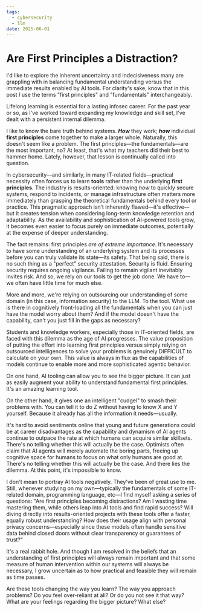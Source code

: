 ```yaml
---
tags:
  - cybersecurity
  - llm
date: 2025-06-01
---
```

# Are First Principles a Distraction?
I'd like to explore the inherent uncertainty and indecisiveness many are grappling with in balancing fundamental understanding versus the immediate results enabled by AI tools. For clarity's sake, know that in this post I use the terms "first principles" and "fundamentals" interchangeably.

Lifelong learning is essential for a lasting infosec career. For the past year or so, as I've worked toward expanding my knowledge and skill set, I've dealt with a persistent internal dilemma.

I like to know the bare truth behind systems. ***How*** they work; ***how*** individual **first principles** come together to make a larger whole. Naturally, this doesn't seem like a problem. The first principles—the fundamentals—are the most important, no? At least, that's what my teachers did their best to hammer home. Lately, however, that lesson is continually called into question.

In cybersecurity—and similarly, in many IT-related fields—practical necessity often forces us to learn **tools** rather than the underlying **first principles**. The industry is results-oriented: knowing *how* to quickly secure systems, respond to incidents, or manage infrastructure often matters more immediately than grasping the theoretical fundamentals behind every tool or practice. This pragmatic approach isn’t inherently flawed—it's effective—but it creates tension when considering long-term knowledge retention and adaptability. As the availability and sophistication of AI-powered tools grow, it becomes even easier to focus purely on immediate outcomes, potentially at the expense of deeper understanding.

The fact remains: first principles *are of extreme importance*. It's necessary to have some understanding of an underlying system and its processes before you can truly validate its state—its safety. That being said, there is no such thing as a "perfect" security attestation. Security is fluid. Ensuring security requires ongoing vigilance. Failing to remain vigilant inevitably invites risk. And so, we rely on our tools to get the job done. We have to—we often have little time for much else.

More and more, we're relying on outsourcing our understanding of some domain (in this case, information security) to the LLM. To the tool. What use is there in cognitively front-loading all the fundamentals when you can just have the model worry about them? And if the model doesn't have the capability, can't you just fill in the gaps as necessary?

Students and knowledge workers, especially those in IT-oriented fields, are faced with this dilemma as the age of AI progresses. The value proposition of putting the effort into learning first principles versus simply relying on outsourced intelligences to solve your problems is genuinely DIFFICULT to calculate on your own. This value is always in flux as the capabilities of models continue to enable more and more sophisticated agentic behavior. 

On one hand, AI tooling can allow you to see the bigger picture. It can just as easily augment your ability to understand fundamental first principles. It's an amazing learning tool.

On the other hand, it gives one an intelligent "cudgel" to smash their problems with. You can tell it to do Z without having to know X and Y yourself. Because it already has all the information it needs—usually.

It's hard to avoid sentiments online that young and future generations could be at career disadvantages as the capability and dynamism of AI agents continue to outpace the rate at which humans can acquire similar skillsets. There's no telling whether this will actually be the case. Optimists often claim that AI agents will merely automate the boring parts, freeing up cognitive space for humans to focus on what only humans are good at. There's no telling whether this will actually be the case. And there lies the dilemma. At this point, it's impossible to know.

I don't mean to portray AI tools negatively. They've been of great use to me. Still, whenever studying on my own—typically the fundamentals of some IT-related domain, programming language, etc—I find myself asking a series of questions: "Are first principles becoming distractions? Am I wasting time mastering them, while others leap into AI tools and find rapid success? Will diving directly into results-oriented projects with these tools offer a faster, equally robust understanding? How does their usage align with personal privacy concerns—especially since these models often handle sensitive data behind closed doors without clear transparency or guarantees of trust?"

It's a real rabbit hole. And though I am resolved in the beliefs that an understanding of first principles will always remain important and that some measure of human intervention within our systems will always be necessary, I grow uncertain as to how practical and feasible they will remain as time passes.

Are these tools changing the way you learn? The way you approach problems? Do you feel over-reliant at all? Or do you not see it that way? What are your feelings regarding the bigger picture? What else?